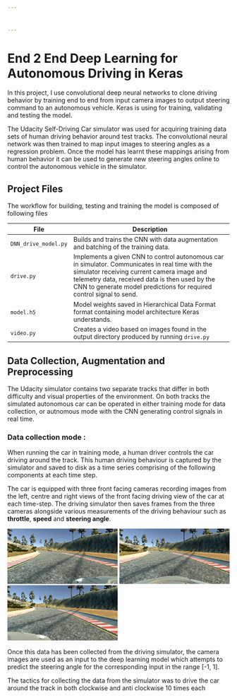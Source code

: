 ```yaml
---


---
```


# End 2 End Deep Learning for Autonomous Driving in Keras
In this project, I use convolutional deep neural networks to clone driving behavior by training end to end from input camera images to output steering command to an autonomous vehicle. Keras is using for training, validating and testing the model.</p>
The Udacity Self-Driving Car simulator was used for acquiring training data sets of human driving behavior around test tracks. The convolutional neural network was then trained to map input images to steering angles as a regression problem. Once the model has learnt these mappings arising from human behavior it can be used to generate new steering angles online to control the autonomous vehicle in the simulator.
## Project Files

The workflow for building, testing and training the model is composed of following files



| File                         | Description                                                                        |
| ---------------------------- | ---------------------------------------------------------------------------------- |
| `DNN_drive_model.py`                    | Builds and trains the CNN with data augmentation and batching of the training data.                  |
| `drive.py`                   | Implements a given CNN to control autonomous car in simulator. Communicates in real time with the simulator receiving current camera image and telemetry data, received data is then used by the CNN to generate model predictions for required control signal to send.                    |
| `model.h5`                 | Model weights saved in Hierarchical Data Format format  containing model architecture Keras understands.             |
| `video.py`                   | Creates a video based on images found in the output directory produced by running `drive.py`                                                                     |

## Data Collection, Augmentation and Preprocessing

The Udacity simulator contains two separate tracks that differ in both difficulty and visual properties of the environment. On both tracks the simulated autonomous car can be operated in either training mode for data collection, or autnomous mode with the CNN generating control signals in real time.

### Data collection mode :
 When running the car in training mode, a human driver controls the car driving around the track. This human driving behaviour is captured by the simulator and saved to disk as a time series comprising of the following components at each time step.

The car is equipped with three front facing cameras recording images from the left, centre and right views of the front facing driving view of the car at each time-step.  The driving simulator then saves frames from the three cameras alongside various measurements of the driving behaviour such as **throttle**, **speed** and **steering angle**.


<img src="https://github.com/joshwadd/End2end_Driving_Keras/blob/master/Images/left.jpg?raw=true" width="250"/> <img src="https://github.com/joshwadd/End2end_Driving_Keras/blob/master/Images/Centre.jpg?raw=true" width="250"/> <img src="https://github.com/joshwadd/End2end_Driving_Keras/blob/master/Images/right.jpg?raw=true" width="250"/>


Once this data has been collected from the driving simulator, the camera images are used as an input to the deep learning model which attempts to predict the steering angle for the corresponding input in the range [-1, 1].

The tactics for collecting the data from the simulator was to drive the car around the track in both clockwise and anti clockwise 10 times each 




<!--stackedit_data:
eyJoaXN0b3J5IjpbLTc4ODcwMTQwNiwtNDAyNTQxNjIyLC0xMD
Q4MDgxNDldfQ==
-->